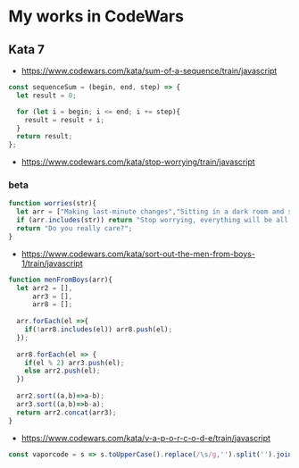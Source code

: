 # My works in CodeWars
## Kata 7
* https://www.codewars.com/kata/sum-of-a-sequence/train/javascript

```js
const sequenceSum = (begin, end, step) => {
  let result = 0;

  for (let i = begin; i <= end; i += step){
    result = result + i;
  }
  return result;
};
```
* https://www.codewars.com/kata/stop-worrying/train/javascript
### beta
```````js
function worries(str){
  let arr = ["Making last-minute changes","Sitting in a dark room and shaking","Crying","Laughing hysterically","Not eating"];
  if (arr.includes(str)) return "Stop worrying, everything will be all right!";
  return "Do you really care?";
}
```````
* https://www.codewars.com/kata/sort-out-the-men-from-boys-1/train/javascript
```js
function menFromBoys(arr){
  let arr2 = [],
      arr3 = [],
      arr8 = [];
  
  arr.forEach(el =>{
    if(!arr8.includes(el)) arr8.push(el);
  });
    
  arr8.forEach(el => {
    if(el % 2) arr3.push(el);
    else arr2.push(el);
  })
 
  arr2.sort((a,b)=>a-b);
  arr3.sort((a,b)=>b-a);
  return arr2.concat(arr3);
}
```
* https://www.codewars.com/kata/v-a-p-o-r-c-o-d-e/train/javascript
```js
const vaporcode = s => s.toUpperCase().replace(/\s/g,'').split('').join('  ');
```
